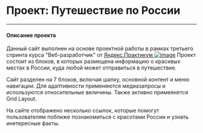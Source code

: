 # Проект: Путешествие по России
---
#### Описание проекта
Данный сайт выполнен на основе проектной работы в рамках третьего  спринта курса "Веб-разработчик" от [Яндекс.Практикум ![image](https://i.ibb.co/BZWMYRt/image.png)](https://practicum.yandex.ru/)
Проект состоит из блоков, в которых размещена информацию о красивых местах в России, куда любой может отправиться в путешествие.

Сайт разделен на 7 блоков, включая шапку, основной контент и меню навигации. Для адаптивности применяются медиазапросы и используются относительные величины. Также активно примеянется Grid Layout.

На сайте отображено несколько ссылок, которые помогут пользователям поближе познакомиться с красотами России и узнать инетересные факты.


